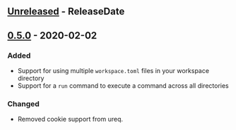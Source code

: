 <!-- next-header -->
## [Unreleased] - ReleaseDate

## [0.5.0] - 2020-02-02

### Added
- Support for using multiple `workspace.toml` files in your workspace directory
- Support for a `run` command to execute a command across all directories

### Changed
- Removed cookie support from ureq.

<!-- next-url -->
[Unreleased]: https://github.com/orf/git-workspace/compare/v0.5.0...HEAD
[0.5.0]: https://github.com/orf/git-workspace/compare/v0.4.1...v0.5.0
